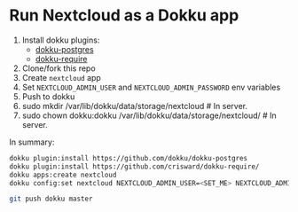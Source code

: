 # Run Nextcloud as a Dokku app

1. Install dokku plugins:
   - [dokku-postgres](https://github.com/dokku/dokku-postgres)
   - [dokku-require](https://github.com/crisward/dokku-require/)
2. Clone/fork this repo
3. Create `nextcloud` app
4. Set `NEXTCLOUD_ADMIN_USER` and `NEXTCLOUD_ADMIN_PASSWORD` env variables
5. Push to dokku
6. sudo mkdir /var/lib/dokku/data/storage/nextcloud # In server.
7. sudo chown dokku:dokku  /var/lib/dokku/data/storage/nextcloud/ # In server.


In summary:

```bash
dokku plugin:install https://github.com/dokku/dokku-postgres
dokku plugin:install https://github.com/crisward/dokku-require/
dokku apps:create nextcloud
dokku config:set nextcloud NEXTCLOUD_ADMIN_USER=<SET_ME> NEXTCLOUD_ADMIN_PASSWORD=<SET_ME>

git push dokku master
```
